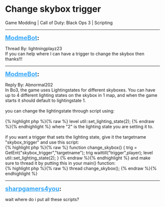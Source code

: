 # Change skybox trigger
Game Modding | Call of Duty: Black Ops 3 | Scripting

---
<strong style="font-size: 1.4em;"><span style="text-decoration: underline;text-decoration-color: #34a7f9;"><span style="color:#34a7f9;">ModmeBot</span></span>:</strong>

<p>Thread By: lightningplayz23<br />If you can help where I can have a trigger to change the skybox then thanks!!!</p>

---
<strong style="font-size: 1.4em;"><span style="text-decoration: underline;text-decoration-color: #34a7f9;"><span style="color:#34a7f9;">ModmeBot</span></span>:</strong>

<p>Reply By: Abnormal202<br />In Bo3, the game uses Lightingstates for different skyboxes. You can have up to 4 different lighting states on the skybox in 1 map, and when the game starts it should default to lightingstate 1.<br /> <br />you can change the lightingstate through script using:<br /> <br />{% highlight php %}{% raw %}
level util::set_lighting_state(2);
{% endraw %}{% endhighlight %}
where &quot;2&quot; is the lighting state you are setting it to.<br /> <br />if you want a trigger that sets the lighting state, give it the targetname &quot;skybox_trigger&quot; and use this script:<br />{% highlight php %}{% raw %}
function change_skybox()
{
	trig = GetEnt("skybox_trigger","targetname");
	trig waittill("trigger",player);
	level util::set_lighting_state(2);
}
{% endraw %}{% endhighlight %}
and make sure to thread it by putting this in your main() function:<br />{% highlight php %}{% raw %}
thread change_skybox();
{% endraw %}{% endhighlight %}
</p>

---
<strong style="font-size: 1.4em;"><span style="text-decoration: underline;text-decoration-color: #34a7f9;"><span style="color:#34a7f9;">sharpgamers4you</span></span>:</strong>

<p>wait where do i put all these scripts?</p>
